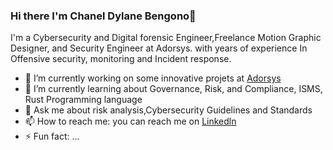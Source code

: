### Hi there I'm Chanel Dylane Bengono👋

I'm a Cybersecurity and Digital forensic Engineer,Freelance Motion Graphic Designer, and Security Engineer at Adorsys. with 
years of experience In Offensive security, monitoring and Incident response.

<!--
**Bengo-dev/Bengo-dev** is a ✨ _special_ ✨ repository because its `README.md` (this file) appears on your GitHub profile.

Here are some ideas to get you started: 
- 👯 I’m looking to collaborate on ...
- 😄 Pronouns: ...
- 🤔 I’m looking for help with ...
-->

- 🔭 I’m currently working on some innovative projets at <a href="https://adorsys.com" rel="nofollow"> Adorsys<a>
- 🌱 I’m currently learning about Governance, Risk, and Compliance, ISMS, Rust Programming language
- 💬 Ask me about risk analysis,Cybersecurity Guidelines and Standards
- 📫 How to reach me: you can reach me on <a href="https://linkedln.com" rel="nofollow"> Linkedln <a>
- ⚡ Fun fact: ...

